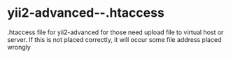 # yii2-advanced--.htaccess
.htaccess file for yii2-advanced for those need upload file to virtual host or server. If this is not placed correctly, it will occur some file address placed wrongly
